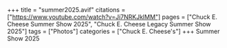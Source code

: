 +++
title = "summer2025.avif"
citations = ["https://www.youtube.com/watch?v=Ji7NRKJklMM"]
pages = ["Chuck E. Cheese Summer Show 2025", "Chuck E. Cheese Legacy Summer Show 2025"]
tags = ["Photos"]
categories = ["Chuck E. Cheese's"]
+++
Summer Show 2025
